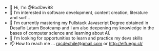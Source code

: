 - 👋 Hi, I’m @RodDev88
- 👀 I’m interested in software development, content creation, literature and surf...
- 🌱 I’m currently mastering my Fullstack Javascript Degree obtained in Desafío Latam Bootcamp and I am also deepening my knowledge in the bases of computer science and learning about AI.
- 💞️ I’m looking for opportunities to learn and practice my devs skills
- 📫 How to reach me ... rqcdechile@gmail.com or http://elfuego.cl/

<!---
RodDev88/RodDev88 is a ✨ special ✨ repository because its `README.md` (this file) appears on your GitHub profile.
You can click the Preview link to take a look at your changes.
--->
